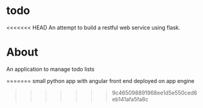 # todo
<<<<<<< HEAD
An attempt to build a restful web service using flask. 
# About
An application to manage todo lists
 
=======
small python app with angular front end deployed on app engine
>>>>>>> 9c465098891968ee1d5e550ced6eb141afa5fa8c
